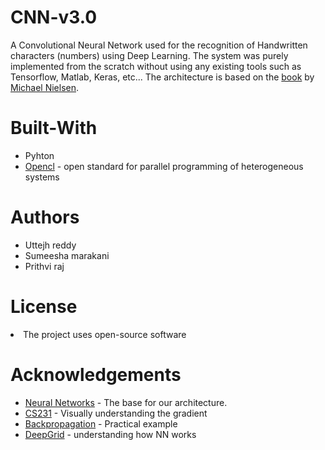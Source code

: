 # CNN-v3.0

A Convolutional Neural Network used for the recognition of Handwritten characters (numbers) using Deep Learning. The system was
purely implemented from the scratch without using any existing tools such as Tensorflow, Matlab, Keras, etc... The architecture is
based on the <a href="http://neuralnetworksanddeeplearning.com/">book</a> by <a href="http://michaelnielsen.org/">Michael Nielsen</a>.

# Built-With
<ul>
  <li>Pyhton</li>
  <li><a href="https://www.khronos.org/opencl/">Opencl</a> - open standard for parallel programming of heterogeneous systems</li>
</ul>

# Authors
<ul>
  <li><a href="https://github.com/uttejh"></a>Uttejh reddy</li>
  <li><a href="https://github.com/sumeesha"></a>Sumeesha marakani</li>
  <li><a href="https://github.com/nprithviraj24"></a>Prithvi raj</li>
</ul>

# License
<li>The project uses open-source software</li>

# Acknowledgements
<ul>
  <li><a href="http://neuralnetworksanddeeplearning.com/chap6.html">Neural Networks</a> - The base for our architecture.</li>
  <li><a href="http://cs231n.github.io/optimization-1/">CS231</a> - Visually understanding the gradient</li>
  <li><a href="https://mattmazur.com/2015/03/17/a-step-by-step-backpropagation-example/">Backpropagation</a> - Practical example</li>
  <li><a href="http://jefkine.com/general/2016/09/05/backpropagation-in-convolutional-neural-networks/">DeepGrid</a> - understanding how NN works</li>
</ul>
